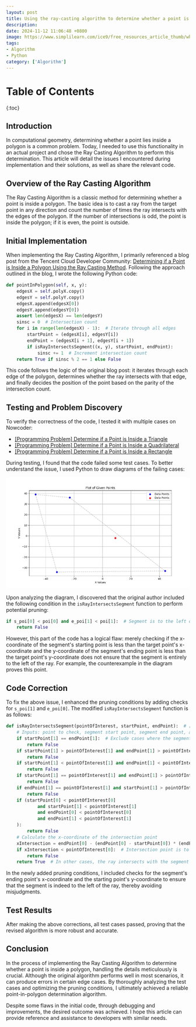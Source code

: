 ```yaml
---
layout: post
title: Using the ray-casting algorithm to determine whether a point is inside a polygon
description:
date: 2024-11-12 11:06:48 +0800
image: https://www.simplilearn.com/ice9/free_resources_article_thumb/what_is_Computer_Vision.jpg
tags:
- Algorithm
- Python
category: ['Algorithm']
---
```


# Table of Contents
{:toc}

## Introduction

In computational geometry, determining whether a point lies inside a polygon is a common problem. Today, I needed to use this functionality in an actual project and chose the Ray Casting Algorithm to perform this determination. This article will detail the issues I encountered during implementation and their solutions, as well as share the relevant code.

## Overview of the Ray Casting Algorithm

The Ray Casting Algorithm is a classic method for determining whether a point is inside a polygon. The basic idea is to cast a ray from the target point in any direction and count the number of times the ray intersects with the edges of the polygon. If the number of intersections is odd, the point is inside the polygon; if it is even, the point is outside.

## Initial Implementation

When implementing the Ray Casting Algorithm, I primarily referenced a blog post from the Tencent Cloud Developer Community: [Determining if a Point is Inside a Polygon Using the Ray Casting Method](https://cloud.tencent.com/developer/article/1515808). Following the approach outlined in the blog, I wrote the following Python code:

```python
def pointInPolygon(self, x, y):
    edgesX = self.polyX.copy()
    edgesY = self.polyY.copy()
    edgesX.append(edgesX[0])
    edgesY.append(edgesY[0])
    assert len(edgesX) == len(edgesY)
    sinsc = 0  # Intersection count
    for i in range(len(edgesX) - 1):  # Iterate through all edges
        startPoint = (edgesX[i], edgesY[i])
        endPoint = (edgesX[i + 1], edgesY[i + 1])
        if isRayIntersectsSegment((x, y), startPoint, endPoint):
            sinsc += 1  # Increment intersection count
    return True if sinsc % 2 == 1 else False
```

This code follows the logic of the original blog post: it iterates through each edge of the polygon, determines whether the ray intersects with that edge, and finally decides the position of the point based on the parity of the intersection count.

## Testing and Problem Discovery

To verify the correctness of the code, I tested it with multiple cases on Nowcoder:

- [[Programming Problem] Determine if a Point is Inside a Triangle](https://www.nowcoder.com/questionTerminal/f9c4290baed0406cbbe2c23dd687732c)
- [[Programming Problem] Determine if a Point is Inside a Quadrilateral](https://www.nowcoder.com/questionTerminal/fcb839e841a74daab2e442f4dba5b707)
- [[Programming Problem] Determine if a Point is Inside a Rectangle](https://www.nowcoder.com/questionTerminal/6369cbb6898c41d0bef179a6a80f5fde)

During testing, I found that the code failed some test cases. To better understand the issue, I used Python to draw diagrams of the failing cases:

![Diagram](/images/posts/image-20241112213902213.png)

Upon analyzing the diagram, I discovered that the original author included the following condition in the `isRayIntersectsSegment` function to perform potential pruning:

```python
if s_poi[0] < poi[0] and e_poi[1] < poi[1]:  # Segment is to the left of the ray
    return False
```

However, this part of the code has a logical flaw: merely checking if the x-coordinate of the segment's starting point is less than the target point's x-coordinate and the y-coordinate of the segment's ending point is less than the target point's y-coordinate does not ensure that the segment is entirely to the left of the ray. For example, the counterexample in the diagram proves this point.

## Code Correction

To fix the above issue, I enhanced the pruning conditions by adding checks for `s_poi[1]` and `e_poi[0]`. The modified `isRayIntersectsSegment` function is as follows:

```python
def isRayIntersectsSegment(pointOfInterest, startPoint, endPoint):  # [x, y] [lng, lat]
    # Inputs: point to check, segment start point, segment end point, all in [lng, lat] format arrays
    if startPoint[1] == endPoint[1]:  # Exclude cases where the segment is parallel or coincides with the ray, or if the segment endpoints coincide
        return False
    if startPoint[1] > pointOfInterest[1] and endPoint[1] > pointOfInterest[1]:  # Segment is above the ray
        return False
    if startPoint[1] < pointOfInterest[1] and endPoint[1] < pointOfInterest[1]:  # Segment is below the ray
        return False
    if startPoint[1] == pointOfInterest[1] and endPoint[1] > pointOfInterest[1]:  # Intersection is at the lower endpoint of the starting point
        return False
    if endPoint[1] == pointOfInterest[1] and startPoint[1] > pointOfInterest[1]:  # Intersection is at the lower endpoint of the ending point
        return False
    if (startPoint[0] < pointOfInterest[0]
            and startPoint[1] < pointOfInterest[1]
            and endPoint[0] < pointOfInterest[0]
            and endPoint[1] < pointOfInterest[1]
    ):
        return False
    # Calculate the x-coordinate of the intersection point
    xIntersection = endPoint[0] - (endPoint[0] - startPoint[0]) * (endPoint[1] - pointOfInterest[1]) / (endPoint[1] - startPoint[1])
    if xIntersection < pointOfInterest[0]:  # Intersection point is to the left of the ray's origin
        return False
    return True  # In other cases, the ray intersects with the segment
```

In the newly added pruning conditions, I included checks for the segment's ending point's x-coordinate and the starting point's y-coordinate to ensure that the segment is indeed to the left of the ray, thereby avoiding misjudgments.

## Test Results

After making the above corrections, all test cases passed, proving that the revised algorithm is more robust and accurate.

## Conclusion

In the process of implementing the Ray Casting Algorithm to determine whether a point is inside a polygon, handling the details meticulously is crucial. Although the original algorithm performs well in most scenarios, it can produce errors in certain edge cases. By thoroughly analyzing the test cases and optimizing the pruning conditions, I ultimately achieved a reliable point-in-polygon determination algorithm.

Despite some flaws in the initial code, through debugging and improvements, the desired outcome was achieved. I hope this article can provide reference and assistance to developers with similar needs.